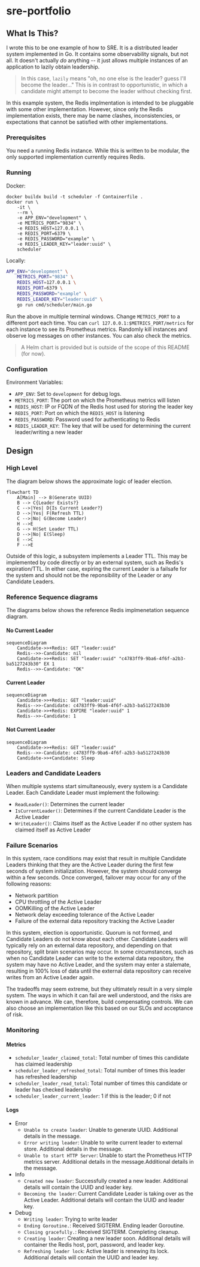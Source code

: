 # sre-portfolio

## What Is This?

I wrote this to be one example of how to SRE.  It is a distributed leader system implemented in Go.  It contains some observability signals, but not all.  It doesn't actually _do_ anything -- it just allows multiple instances of an application to lazily obtain leadership.

> In this case, `lazily` means "oh, no one else is the leader?  guess I'll become the leader..."  This is in contrast to opportunistic, in which a candidate might attempt to become the leader without checking first.

In this example system, the Redis implmentation is intended to be pluggable with some other implementation.  However, since only the Redis implementation exists, there may be name clashes, inconsistencies, or expectations that cannot be satisfied with other implementations.

### Prerequisites

You need a running Redis instance.  While this is written to be modular, the only supported implementation currently requires Redis.

### Running

Docker:

```
docker buildx build -t scheduler -f Containerfile .
docker run \
    -it \
    --rm \
    -e APP_ENV="development" \
    -e METRICS_PORT="9834" \
    -e REDIS_HOST=127.0.0.1 \
    -e REDIS_PORT=6379 \
    -e REDIS_PASSWORD="example" \
    -e REDIS_LEADER_KEY="leader:uuid" \
    scheduler
```

Locally:

```bash
APP_ENV="development" \
    METRICS_PORT="9834" \
    REDIS_HOST=127.0.0.1 \
    REDIS_PORT=6379 \
    REDIS_PASSWORD="example" \
    REDIS_LEADER_KEY="leader:uuid" \
    go run cmd/scheduler/main.go
```

Run the above in multiple terminal windows.  Change `METRICS_PORT` to a different port each time.  You can `curl 127.0.0.1:$METRICS_PORT/metrics` for each instance to see its Prometheus metrics.  Randomly kill instances and observe log messages on other instances.  You can also check the metrics.

> A Helm chart is provided but is outside of the scope of this README (for now).

### Configuration

Environment Variables:
* `APP_ENV`: Set to `development` for debug logs.
* `METRICS_PORT`: The port on which the Prometheus metrics will listen
* `REDIS_HOST`: IP or FQDN of the Redis host used for storing the leader key
* `REDIS_PORT`: Port on which the `REDIS_HOST` is listening
* `REDIS_PASSWORD`: Password used for authenticating to Redis
* `REDIS_LEADER_KEY`: The key that will be used for determining the current leader/writing a new leader

## Design

### High Level

The diagram below shows the approximate logic of leader election.

```mermaid
flowchart TD
    A[Main] --> B(Generate UUID)
    B --> C{Leader Exists?}
    C -->|Yes| D{Is Current Leader?}
    D -->|Yes| F(Refresh TTL)
    C -->|No| G(Become Leader)
    H -->E
    G --> H(Set Leader TTL)
    D -->|No| E(Sleep)
    E -->C
    F -->E
```

Outside of this logic, a subsystem implements a Leader TTL.  This may be implemented by code directly or by an external system, such as Redis's expiration/TTL.  In either case, expiring the current Leader is a failsafe for the system and should not be the reponsibility of the Leader or any Candidate Leaders.


### Reference Sequence diagrams

The diagrams below shows the reference Redis implmenetation sequence diagram.

#### No Current Leader

```mermaid
sequenceDiagram
    Candidate->>+Redis: GET "leader:uuid"
    Redis-->>-Candidate: nil
    Candidate->>+Redis: SET "leader:uuid" "c4783ff9-9ba6-4f6f-a2b3-ba5127243b30" EX 1
    Redis-->>-Candidate: "OK"
```

#### Current Leader

```mermaid
sequenceDiagram
    Candidate->>+Redis: GET "leader:uuid"
    Redis-->>-Candidate: c4783ff9-9ba6-4f6f-a2b3-ba5127243b30
    Candidate->>+Redis: EXPIRE "leader:uuid" 1
    Redis-->>-Candidate: 1
```

#### Not Current Leader

```mermaid
sequenceDiagram
    Candidate->>+Redis: GET "leader:uuid"
    Redis-->>-Candidate: c4783ff9-9ba6-4f6f-a2b3-ba5127243b30
    Candidate->>+Candidate: Sleep
```

### Leaders and Candidate Leaders

When multiple systems start simultaneously, every system is a Candidate Leader.  Each Candidate Leader must implement the following:

* `ReadLeader()`:  Determines the current leader
* `IsCurrentLeader()`: Determines if the current Candidate Leader is the Active Leader
* `WriteLeader()`: Claims itself as the Active Leader if no other system has claimed itself as Active Leader

### Failure Scenarios

In this system, race conditions may exist that result in multiple Candidate Leaders thinking that they are the Active Leader during the first few seconds of system initialization.  However, the system should converge within a few seconds.  Once converged, failover may occur for any of the following reasons:

* Network partition
* CPU throttling of the Active Leader
* OOMKilling of the Active Leader
* Network delay exceeding tolerance of the Active Leader
* Failure of the external data repository tracking the Active Leader

In this system, election is opportunistic.  Quorum is not formed, and Candidate Leaders do not know about each other.  Candidate Leaders will typically rely on an external data repository, and depending on that repository, split brain scenarios may occur.  In some circumstances, such as when no Candidate Leader can write to the external data repository, the system may have no Active Leader, and the system may enter a stalemate, resulting in 100% loss of data until the external data repository can receive writes from an Active Leader again.

The tradeoffs may seem extreme, but they ultimately result in a very simple system.  The ways in which it can fail are well understood, and the risks are known in advance.  We can, therefore, build compensating controls.  We can also choose an implementation like this based on our SLOs and acceptance of risk.

### Monitoring

#### Metrics

* `scheduler_leader_claimed_total`: Total number of times this candidate has claimed leadership
* `scheduler_leader_refreshed_total`: Total number of times this leader has refreshed leadership
* `scheduler_leader_read_total`: Total number of times this candidate or leader has checked leadership
* `scheduler_leader_current_leader`: 1 if this is the leader; 0 if not

#### Logs

* Error
  * `Unable to create leader`: Unable to generate UUID.  Additional details in the message.
  * `Error writing leader`: Unable to write current leader to external store.  Additional details in the message.
  * `Unable to start HTTP Server`: Unable to start the Prometheus HTTP metrics server.  Additional details in the message.Additional details in the message.
* Info
  * `Created new leader`: Successfully created a new leader.  Additional details will contain the UUID and leader key.
  * `Becoming the leader`: Current Candidate Leader is taking over as the Active Leader.  Additional details will contain the UUID and leader key.
* Debug
  * `Writing leader`: Trying to write leader
  * `Ending Goroutine.`: Received SIGTERM.  Ending leader Goroutine.
  * `Closing gracefully.`: Received SIGTERM.  Completing cleanup.
  * `Creating leader`: Creating a new leader soon.  Additional details will container the Redis host, port, password, and leader key.
  * `Refreshing leader lock`: Active leader is renewing its lock.  Additional details will contain the UUID and leader key.
